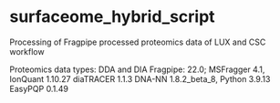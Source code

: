 # surfaceome_hybrid_script
Processing of Fragpipe processed proteomics data of LUX and CSC workflow





Proteomics data types: DDA and DIA
Fragpipe: 22.0; MSFragger 4.1, IonQuant 1.10.27 diaTRACER 1.1.3 DNA-NN 1.8.2_beta_8, Python 3.9.13 EasyPQP 0.1.49

